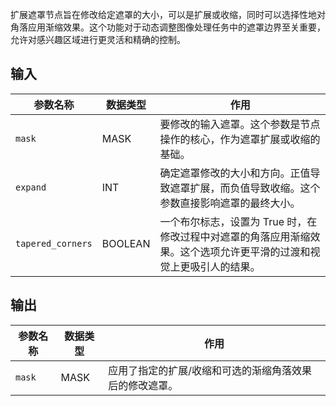 扩展遮罩节点旨在修改给定遮罩的大小，可以是扩展或收缩，同时可以选择性地对角落应用渐缩效果。这个功能对于动态调整图像处理任务中的遮罩边界至关重要，允许对感兴趣区域进行更灵活和精确的控制。

## 输入

| 参数名称 | 数据类型 | 作用 |
| --- | --- | --- |
| `mask` | MASK | 要修改的输入遮罩。这个参数是节点操作的核心，作为遮罩扩展或收缩的基础。 |
| `expand` | INT | 确定遮罩修改的大小和方向。正值导致遮罩扩展，而负值导致收缩。这个参数直接影响遮罩的最终大小。 |
| `tapered_corners` | BOOLEAN | 一个布尔标志，设置为 True 时，在修改过程中对遮罩的角落应用渐缩效果。这个选项允许更平滑的过渡和视觉上更吸引人的结果。 |

## 输出

| 参数名称 | 数据类型 | 作用 |
| --- | --- | --- |
| `mask` | MASK | 应用了指定的扩展/收缩和可选的渐缩角落效果后的修改遮罩。 |
